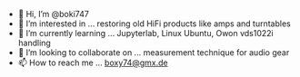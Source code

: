 - 👋 Hi, I’m @boki747
- 👀 I’m interested in ... restoring old HiFi products like amps and turntables
- 🌱 I’m currently learning ... Jupyterlab, Linux Ubuntu, Owon vds1022i handling
- 💞️ I’m looking to collaborate on ... measurement technique for audio gear
- 📫 How to reach me ... boxy74@gmx.de

<!---
boki747/boki747 is a ✨ special ✨ repository because its `README.md` (this file) appears on your GitHub profile.
You can click the Preview link to take a look at your changes.
--->
